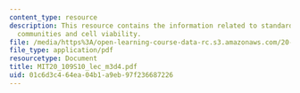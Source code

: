 ```yaml
---
content_type: resource
description: This resource contains the information related to standards in scientific
  communities and cell viability.
file: /media/https%3A/open-learning-course-data-rc.s3.amazonaws.com/20-109-laboratory-fundamentals-in-biological-engineering-spring-2010/01c6d3c464ea04b1a9eb97f236687226_MIT20_109S10_lec_m3d4.pdf
file_type: application/pdf
resourcetype: Document
title: MIT20_109S10_lec_m3d4.pdf
uid: 01c6d3c4-64ea-04b1-a9eb-97f236687226
---
```

